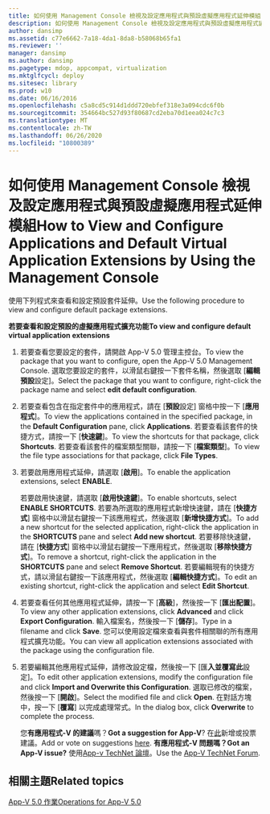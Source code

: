 ```yaml
---
title: 如何使用 Management Console 檢視及設定應用程式與預設虛擬應用程式延伸模組
description: 如何使用 Management Console 檢視及設定應用程式與預設虛擬應用程式延伸模組
author: dansimp
ms.assetid: c77e6662-7a18-4da1-8da8-b58068b65fa1
ms.reviewer: ''
manager: dansimp
ms.author: dansimp
ms.pagetype: mdop, appcompat, virtualization
ms.mktglfcycl: deploy
ms.sitesec: library
ms.prod: w10
ms.date: 06/16/2016
ms.openlocfilehash: c5a8cd5c914d1ddd720ebfef318e3a094cdc6f0b
ms.sourcegitcommit: 354664bc527d93f80687cd2eba70d1eea024c7c3
ms.translationtype: MT
ms.contentlocale: zh-TW
ms.lasthandoff: 06/26/2020
ms.locfileid: "10800389"
---
```

# <span data-ttu-id="50acf-103">如何使用 Management Console 檢視及設定應用程式與預設虛擬應用程式延伸模組</span><span class="sxs-lookup"><span data-stu-id="50acf-103">How to View and Configure Applications and Default Virtual Application Extensions by Using the Management Console</span></span>


<span data-ttu-id="50acf-104">使用下列程式來查看和設定預設套件延伸。</span><span class="sxs-lookup"><span data-stu-id="50acf-104">Use the following procedure to view and configure default package extensions.</span></span>

**<span data-ttu-id="50acf-105">若要查看和設定預設的虛擬應用程式擴充功能</span><span class="sxs-lookup"><span data-stu-id="50acf-105">To view and configure default virtual application extensions</span></span>**

1.  <span data-ttu-id="50acf-106">若要查看您要設定的套件，請開啟 App-V 5.0 管理主控台。</span><span class="sxs-lookup"><span data-stu-id="50acf-106">To view the package that you want to configure, open the App-V 5.0 Management Console.</span></span> <span data-ttu-id="50acf-107">選取您要設定的套件，以滑鼠右鍵按一下套件名稱，然後選取 [**編輯預設**設定]。</span><span class="sxs-lookup"><span data-stu-id="50acf-107">Select the package that you want to configure, right-click the package name and select **edit default configuration**.</span></span>

2.  <span data-ttu-id="50acf-108">若要查看包含在指定套件中的應用程式，請在 [**預設**設定] 窗格中按一下 [**應用程式**]。</span><span class="sxs-lookup"><span data-stu-id="50acf-108">To view the applications contained in the specified package, in the **Default Configuration** pane, click **Applications**.</span></span> <span data-ttu-id="50acf-109">若要查看該套件的快捷方式，請按一下 [**快速鍵**]。</span><span class="sxs-lookup"><span data-stu-id="50acf-109">To view the shortcuts for that package, click **Shortcuts**.</span></span> <span data-ttu-id="50acf-110">若要查看該套件的檔案類型關聯，請按一下 [**檔案類型**]。</span><span class="sxs-lookup"><span data-stu-id="50acf-110">To view the file type associations for that package, click **File Types**.</span></span>

3.  <span data-ttu-id="50acf-111">若要啟用應用程式延伸，請選取 [**啟用**]。</span><span class="sxs-lookup"><span data-stu-id="50acf-111">To enable the application extensions, select **ENABLE**.</span></span>

    <span data-ttu-id="50acf-112">若要啟用快速鍵，請選取 [**啟用快速鍵**]。</span><span class="sxs-lookup"><span data-stu-id="50acf-112">To enable shortcuts, select **ENABLE SHORTCUTS**.</span></span> <span data-ttu-id="50acf-113">若要為所選取的應用程式新增快速鍵，請在 [**快捷方式**] 窗格中以滑鼠右鍵按一下該應用程式，然後選取 [**新增快捷方式**]。</span><span class="sxs-lookup"><span data-stu-id="50acf-113">To add a new shortcut for the selected application, right-click the application in the **SHORTCUTS** pane and select **Add new shortcut**.</span></span> <span data-ttu-id="50acf-114">若要移除快速鍵，請在 [**快捷方式**] 窗格中以滑鼠右鍵按一下應用程式，然後選取 [**移除快捷方式**]。</span><span class="sxs-lookup"><span data-stu-id="50acf-114">To remove a shortcut, right-click the application in the **SHORTCUTS** pane and select **Remove Shortcut**.</span></span> <span data-ttu-id="50acf-115">若要編輯現有的快捷方式，請以滑鼠右鍵按一下該應用程式，然後選取 [**編輯快捷方式**]。</span><span class="sxs-lookup"><span data-stu-id="50acf-115">To edit an existing shortcut, right-click the application and select **Edit Shortcut**.</span></span>

4.  <span data-ttu-id="50acf-116">若要查看任何其他應用程式延伸，請按一下 [**高級**]，然後按一下 [**匯出配置**]。</span><span class="sxs-lookup"><span data-stu-id="50acf-116">To view any other application extensions, click **Advanced** and click **Export Configuration**.</span></span> <span data-ttu-id="50acf-117">輸入檔案名，然後按一下 [**儲存**]。</span><span class="sxs-lookup"><span data-stu-id="50acf-117">Type in a filename and click **Save**.</span></span> <span data-ttu-id="50acf-118">您可以使用設定檔來查看與套件相關聯的所有應用程式擴充功能。</span><span class="sxs-lookup"><span data-stu-id="50acf-118">You can view all application extensions associated with the package using the configuration file.</span></span>

5.  <span data-ttu-id="50acf-119">若要編輯其他應用程式延伸，請修改設定檔，然後按一下 [匯**入並覆寫此**設定]。</span><span class="sxs-lookup"><span data-stu-id="50acf-119">To edit other application extensions, modify the configuration file and click **Import and Overwrite this Configuration**.</span></span> <span data-ttu-id="50acf-120">選取已修改的檔案，然後按一下 [**開啟**]。</span><span class="sxs-lookup"><span data-stu-id="50acf-120">Select the modified file and click **Open**.</span></span> <span data-ttu-id="50acf-121">在對話方塊中，按一下 [**覆寫**] 以完成處理常式。</span><span class="sxs-lookup"><span data-stu-id="50acf-121">In the dialog box, click **Overwrite** to complete the process.</span></span>

    <span data-ttu-id="50acf-122">您**有應用程式-V 的建議**嗎？</span><span class="sxs-lookup"><span data-stu-id="50acf-122">**Got a suggestion for App-V**?</span></span> <span data-ttu-id="50acf-123">在[此](http://appv.uservoice.com/forums/280448-microsoft-application-virtualization)新增或投票建議。</span><span class="sxs-lookup"><span data-stu-id="50acf-123">Add or vote on suggestions [here](http://appv.uservoice.com/forums/280448-microsoft-application-virtualization).</span></span> **<span data-ttu-id="50acf-124">有應用程式-V 問題嗎？</span><span class="sxs-lookup"><span data-stu-id="50acf-124">Got an App-V issue?</span></span>** <span data-ttu-id="50acf-125">使用[App-v TechNet 論壇](https://social.technet.microsoft.com/Forums/home?forum=mdopappv)。</span><span class="sxs-lookup"><span data-stu-id="50acf-125">Use the [App-V TechNet Forum](https://social.technet.microsoft.com/Forums/home?forum=mdopappv).</span></span>

## <span data-ttu-id="50acf-126">相關主題</span><span class="sxs-lookup"><span data-stu-id="50acf-126">Related topics</span></span>


[<span data-ttu-id="50acf-127">App-V 5.0 作業</span><span class="sxs-lookup"><span data-stu-id="50acf-127">Operations for App-V 5.0</span></span>](operations-for-app-v-50.md)

 

 





